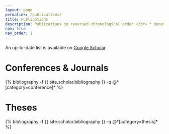 ```yaml
---
layout: page
permalink: /publications/
title: Publications
description: Publications in reversed chronological order </br> * denotes equal contribution </br>
nav: true
nav_order: 1
---
```

<!-- _pages/publications.md -->
<div class="publications">

<p>An up-to-date list is available on <a href="https://scholar.google.com/citations?user=uekwkvYAAAAJ" target="_blank">Google Scholar</a>.</p>

<h1> Conferences & Journals </h1>
{% bibliography -f {{ site.scholar.bibliography }} -q @*[category=conference]* %}

<!-- <h1> workshops </h1>
{% bibliography -f {{ site.scholar.bibliography }} -q @*[category=workshop]* %} -->

<h1> Theses </h1>
{% bibliography -f {{ site.scholar.bibliography }} -q @*[category=thesis]* %}

</div>
